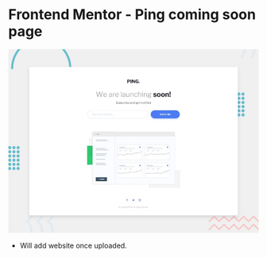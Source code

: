 # Frontend Mentor - Ping coming soon page

![Design preview for the Ping coming soon page coding challenge](./design/desktop-preview.jpg)

- Will add website once uploaded.
